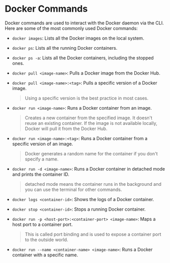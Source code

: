 # Docker Commands

Docker commands are used to interact with the Docker daemon via the CLI. Here are some of the most commonly used Docker commands:

- `docker images`: Lists all the Docker images on the local system.
- `docker ps`: Lists all the running Docker containers.
- `docker ps -a`: Lists all the Docker containers, including the stopped ones.
- `docker pull <image-name>`: Pulls a Docker image from the Docker Hub.
- `docker pull <image-name>:<tag>`: Pulls a specific version of a Docker image.
    > Using a specific version is the best practice in most cases.
- `docker run <image-name>`: Runs a Docker container from an image.
    > Creates a new container from the specified image. It doesn't reuse an existing container.
    > If the image is not available locally, Docker will pull it from the Docker Hub.
- `docker run <image-name>:<tag>`: Runs a Docker container from a specific version of an image.
    > Docker generates a random name for the container if you don't specify a name.
- `docker run -d <image-name>`: Runs a Docker container in detached mode and prints the container ID.
    > detached mode means the container runs in the background and you can use the terminal for other commands.

- `docker logs <container-id>`: Shows the logs of a Docker container.
- `docker stop <container-id>`: Stops a running Docker container.
- `docker run -p <host-port>:<container-port> <image-name>`: Maps a host port to a container port.
    > This is called port binding and is used to expose a container port to the outside world.

- `docker run --name <container-name> <image-name>`: Runs a Docker container with a specific name.

